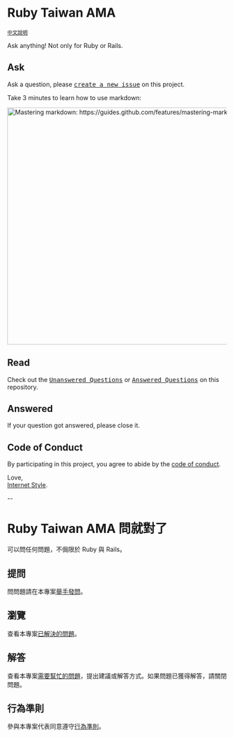 # Ruby Taiwan AMA
<sup>[中文說明](#中文說明)</sup>

Ask anything! Not only for Ruby or Rails.

## Ask

Ask a question, please <kbd>[create a new issue](https://github.com/rubytaiwan/ama/issues/new)</kbd> on this project.

Take 3 minutes to learn how to use markdown:

[<img width="545" alt="Mastering markdown: https://guides.github.com/features/mastering-markdown" src="https://cloud.githubusercontent.com/assets/1000669/10116069/5b7237fe-6456-11e5-95a8-3c4d3fbab4ad.png">](https://guides.github.com/features/mastering-markdown)

## Read

Check out the <kbd>[Unanswered Questions](https://github.com/rubytaiwan/AMA/issues)</kbd> or <kbd>[Answered Questions](https://github.com/rubytaiwan/ama/issues?q=is%3Aissue+is%3Aclosed)</kbd> on this repository.

## Answered

If your question got answered, please close it.

## Code of Conduct

By participating in this project, you agree to abide by the [code of conduct](/CODE_OF_CONDUCT.md).

Love, <br>
[Internet Style](https://www.youtube.com/watch?v=Xe1TZaElTAs).

--

<a name="中文說明"></a>

# Ruby Taiwan AMA 問就對了

可以問任何問題，不侷限於 Ruby 與 Rails。

## 提問

問問題請在本專案<kbd>[舉手發問](https://github.com/rubytaiwan/ama/issues/new)</kbd>。

## 瀏覽

查看本專案<kbd>[已解決的問題](https://github.com/rubytaiwan/ama/issues?q=is%3Aissue+is%3Aclosed)</kbd>。

## 解答

查看本專案<kbd>[需要幫忙的問題](https://github.com/rubytaiwan/AMA/issues)</kbd>，提出建議或解答方式。如果問題已獲得解答，請關閉問題。

## 行為準則

參與本專案代表同意遵守[行為準則](/CODE_OF_CONDUCT.md)。

